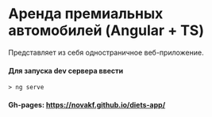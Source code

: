 # Аренда премиальных автомобилей (Angular + TS)

Представляет из себя одностраничное веб-приложение.

#### Для запуска dev сервера ввести
```
> ng serve
```

#### Gh-pages: https://novakf.github.io/diets-app/
